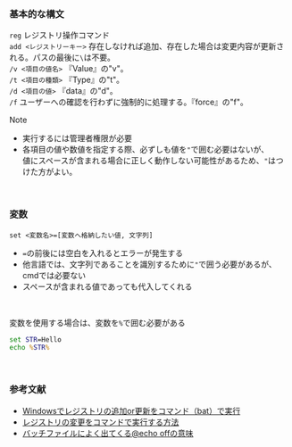 ### 基本的な構文
`reg` レジストリ操作コマンド  
`add <レジストリーキー>` 存在しなければ追加、存在した場合は変更内容が更新される。パスの最後に`\`は不要。  
`/v <項目の値名>` 『Value』の"v"。  
`/t <項目の種類>` 『Type』の"t"。  
`/d <項目の値>` 『data』の"d"。  
`/f` ユーザーへの確認を行わずに強制的に処理する。『force』の"f"。  

> [!Note]
> - 実行するには管理者権限が必要
> - 各項目の値や数値を指定する際、必ずしも値を`"`で囲む必要はないが、<br>値にスペースが含まれる場合に正しく動作しない可能性があるため、`"`はつけた方がよい。
<br>

### 変数
`set <変数名>=[変数へ格納したい値, 文字列]`
- `=`の前後には空白を入れるとエラーが発生する
- 他言語では、文字列であることを識別するために`"`で囲う必要があるが、cmdでは必要ない
- スペースが含まれる値であっても代入してくれる
<br>

変数を使用する場合は、変数を`%`で囲む必要がある
```cmd
set STR=Hello
echo %STR%
```
<br>

### 参考文献
- [Windowsでレジストリの追加or更新をコマンド（bat）で実行](https://qiita.com/waokitsune/items/e2c514530380564239b6)
- [レジストリの変更をコマンドで実行する方法](https://oozappase.com/windows/regcommand/)
- [バッチファイルによく出てくる@echo offの意味](https://qiita.com/Sanada-code/items/5d21d885b732e6fb0d03)
